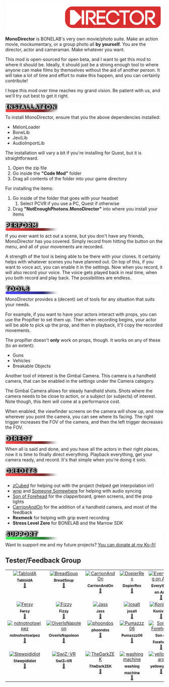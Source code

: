 
<p align="center">
<img src="https://github.com/Not-Enough-Photons/MonoDirector/blob/main/img/logo.png?raw=true" alt="MagPerception" width = 800px>
</img>
</p>

**MonoDirector** is BONELAB's very own movie/photo suite. Make an action movie, mockumentary, or a group photo all **by yourself.** You are the director, actor and cameraman. Make whatever you want.

This mod is open-sourced for open beta, and I want to get this mod to where it should be. Ideally, it should just be a strong enough tool to where anyone can make films by themselves without the aid of another person. It will take a lot of time and effort to make this happen, and you can certainly contribute!

I hope this mod over time reaches my grand vision. Be patient with us, and we'll try out best to get it right.

![](https://github.com/Not-Enough-Photons/MonoDirector/blob/main/img/banner_installation.png?raw=true)
To install MonoDirector, ensure that you the above dependencies installed:
- MelonLoader
- BoneLib
- JeviLib
- AudioImportLib

The installation will vary a bit if you're installing for Quest, but it is straightforward.

1. Open the zip file
2. Go inside the **"Code Mod"** folder
3. Drag all contents of the folder into your game directory

For installing the items:
1. Go inside of the folder that goes with your headset
	1. Select PCVR if you use a PC, Quest if otherwise
2. Drag **"NotEnoughPhotons.MonoDirector"** into where you install your items

![](https://github.com/Not-Enough-Photons/MonoDirector/blob/main/img/banner_perform.png?raw=true)
If you ever want to act out a scene, but you don't have any friends, MonoDirector has you covered. Simply record from hitting the button on the menu, and all of your movements are recorded.

A strength of the tool is being able to be there with your clones. It certainly helps with whatever scenes you have planned out. On top of this, if you want to voice act, you can enable it in the settings. Now when you record, it will also record your voice. The voice gets played back in real time, when you both record and play back. The possibilities are endless.

![](https://github.com/Not-Enough-Photons/MonoDirector/blob/main/img/banner_tools.png?raw=true)
MonoDirector provides a (decent) set of tools for any situation that suits your needs.

For example, if you want to have your actors interact with props, you can use the Propifier to set them up. Then when recording begins, your actor will be able to pick up the prop, and then in playback, it'll copy the recorded movements.

The propifier doesn't **only** work on props, though. It works on any of these (to an extent):
- Guns
- Vehicles
- Breakable Objects

Another tool of interest is the Gimbal Camera. This camera is a handheld camera, that can be enabled in the settings under the Camera category.

The Gimbal Camera allows for steady handheld shots. Shots where the camera needs to be close to action, or a subject (or subjects) of interest. Note though, this item will come at a performance cost.

When enabled, the viewfinder screens on the camera will show up, and now wherever you point the camera, you can see where its facing. The right trigger increases the FOV of the camera, and then the left trigger decreases the FOV. 

![](https://github.com/Not-Enough-Photons/MonoDirector/blob/main/img/banner_direct.png?raw=true)
When all is said and done, and you have all the actors in their right places, now it is time to finally direct everything. Playback everything, get your camera ready, and record. It's that simple when you're doing it solo.

![](https://github.com/Not-Enough-Photons/MonoDirector/blob/main/img/banner_credits.png?raw=true)
- [zCubed](https://github.com/zCubed3) for helping out with the project (helped get interpolation in!)
- [wnp](https://github.com/wnp78) and [Someone Somewhere](https://github.com/someonesomewheredev) for helping with audio syncing
- [Son of Forehead](https://github.com/SonOfForehead) for the clapperboard, green screens, and the prop lights
- [CarrionAndOn](https://github.com/CarrionAndOn) for the addition of a handheld camera, and most of the feedback
- **Rexmeck** for helping with grip event recording
- **Stress Level Zero** for BONELAB and the Marrow SDK

![](https://github.com/Not-Enough-Photons/MonoDirector/blob/main/img/banner_support.png?raw=true)
Want to support me and my future projects? 
[You can donate at my Ko-fi!](https://ko-fi.com/adamdev)

## Tester/Feedback Group
<table>
  <tbody>
    <tr>
      <td align="center" valign="top" width="14.28%"><a href="https://github.com/Acerocks22"><img src="https://avatars.githubusercontent.com/u/4953770?v=4?s=100" width="100px;" alt="TabloidA"/><br /><sub><b>TabloidA</b></sub></a><br /><a href="https://github.com/Not-Enough-Photons/MonoDirector/issues?q=author%3AAcerocks22" title="Bug reports">🐛</a></td>
      <td align="center" valign="top" width="14.28%"><a href="https://github.com/BreadSoup"><img src="https://avatars.githubusercontent.com/u/79678268?v=4?s=100" width="100px;" alt="BreadSoup"/><b><sub><b>BreadSoup</b></sub></a><br /><a href="https://github.com/Not-Enough-Photons/MonoDirector/issues?q=author%3ABreadSoup" title="Bug reports">🐛</a></td>
      <td align="center" valign="top" width="14.28%"><a href="https://github.com/CarrionAndOn"><img src="https://avatars.githubusercontent.com/u/30084485?v=4?s=100" width="100px;" alt="CarrionAndOn"/><br /><sub><b>CarrionAndOn</b></sub></a><br /><a href="https://github.com/Not-Enough-Photons/MonoDirector/issues?q=author%3ACarrionAndOn" title="Bug reports">🐛</a></td>
      <td align="center" valign="top" width="14.28%"><a href="https://github.com/coldboiddcddd "><img src="https://avatars.githubusercontent.com/u/131008472?v=4?s=100" width="100px;" alt="DopierRex"/><br /><sub><b>DopierRex</b></sub></a><br /><a href="https://github.com/Not-Enough-Photons/MonoDirector/issues?q=author%3Acoldboiddcddd " title="Bug reports">🐛</a></td>
      <td align="center" valign="top" width="14.28%"><a href="https://github.com/D2Lx0wse"><img src="https://avatars.githubusercontent.com/u/92229936?v=4?s=100" width="100px;" alt="Everything on Arm"/><br /><sub><b>Everything on Arm</b></sub></a><br /><a href="https://github.com/Not-Enough-Photons/MonoDirector/issues?q=author%3AD2Lx0wse" title="Bug reports">🐛</a></td>
      <td align="center" valign="top" width="14.28%"><a href="https://github.com/dreamkitties"><img src="https://avatars.githubusercontent.com/u/132848532?v=4?s=100" width="100px;" alt="dreamkitties"/><br /><sub><b>dreamkitties</b></sub></a><br /><a href="https://github.com/Not-Enough-Photons/MonoDirector/issues?q=author%3Adreamkitties" title="Bug reports">🐛</a></td>
    </tr>
    <tr>
      <td align="center" valign="top" width="14.28%"><a href="https://github.com/FersyVR"><img src="https://avatars.githubusercontent.com/u/52735241?v=4?s=100" width="100px;" alt="Fersy"/><br /><sub><b>Fersy</b></sub></a><br /><a href="https://github.com/Not-Enough-Photons/MonoDirector/issues?q=author%3AFersyVR" title="Bug reports">🐛</a></td>
      <td align="center" valign="top" width="14.28%"><a href="https://github.com/Fizzyhex"><img src="https://avatars.githubusercontent.com/u/21183059?v=4?s=100" width="100px;" alt="Fizzy"/><br /><sub><b>Fizzy</b></sub></a><br /><a href="https://github.com/Not-Enough-Photons/MonoDirector/issues?q=author%3AFizzyhex" title="Bug reports">🐛</a></td>
      <td align="center" valign="top" width="14.28%"><a href="https://github.com/Jass3k"><img src="https://avatars.githubusercontent.com/u/133503198?v=4?s=100" width="100px;" alt="Jass"/><br /><sub><b>Jass</b></sub></a><br /><a href="https://github.com/Not-Enough-Photons/MonoDirector/issues?q=author%3AJass3k" title="Bug reports">🐛</a></td>
      <td align="center" valign="top" width="14.28%"><a href="https://github.com/josalt"><img src="https://avatars.githubusercontent.com/u/35170179?v=4?s=100" width="100px;" alt="josalt"/><br /><sub><b>josalt</b></sub></a><br /><a href="https://github.com/Not-Enough-Photons/MonoDirector/issues?q=author%3Ajosalt" title="Bug reports">🐛</a></td>
      <td align="center" valign="top" width="14.28%"><a href="https://github.com/Koniving"><img src="https://avatars.githubusercontent.com/u/18667806?v=4?s=100" width="100px;" alt="Koniving"/><br /><sub><b>Koniving</b></sub></a><br /><a href="https://github.com/Not-Enough-Photons/MonoDirector/issues?q=author%3AKoniving" title="Bug reports">🐛</a></td>
      <td align="center" valign="top" width="14.28%"><a href="https://github.com/MrBugo"><img src="https://avatars.githubusercontent.com/u/132851459?v=4?s=100" width="100px;" alt="MrBugo"/><br /><sub><b>MrBugo</b></sub></a><br /><a href="https://github.com/Not-Enough-Photons/MonoDirector/issues?q=author%3AMrBugo" title="Bug reports">🐛</a></td>
    </tr>
    <tr>
      <td align="center" valign="top" width="14.28%"><a href="https://github.com/notnotnotswipez"><img src="https://avatars.githubusercontent.com/u/13337586?v=4?s=100" width="100px;" alt="notnotnotswipez"/><b><sub><b>notnotnotswipez</b></sub></a><br /><a href="https://github.com/Not-Enough-Photons/MonoDirector/issues?q=author%3Anotnotnotswipez" title="Bug reports">🐛</a></td>
      <td align="center" valign="top" width="14.28%"><a href="https://github.com/OiverIsNapoleon"><img src="https://avatars.githubusercontent.com/u/132877507?v=4?s=100" width="100px;" alt="OiverIsNapoleon"/><b><sub><b>OiverIsNapoleon</b></sub></a><br /><a href="https://github.com/Not-Enough-Photons/MonoDirector/issues?q=author%3AOiverIsNapoleon" title="Bug reports">🐛</a></td>
      <td align="center" valign="top" width="14.28%"><a href="https://github.com/phoondos"><img src="https://avatars.githubusercontent.com/u/37457857?v=4?s=100" width="100px;" alt="phoondos"/><b><sub><b>phoondos</b></sub></a><br /><a href="https://github.com/Not-Enough-Photons/MonoDirector/issues?q=author%3Aphoondos" title="Bug reports">🐛</a></td>
      <td align="center" valign="top" width="14.28%"><a href="https://github.com/Pumazzz06"><img src="https://avatars.githubusercontent.com/u/132848657?v=4?s=100" width="100px;" alt="Pumazzz06"/><b><sub><b>Pumazzz06</b></sub></a><br /><a href="https://github.com/Not-Enough-Photons/MonoDirector/issues?q=author%3APumazzz06" title="Bug reports">🐛</a></td>
      <td align="center" valign="top" width="14.28%"><a href="https://github.com/SonOfForehead"><img src="https://avatars.githubusercontent.com/u/114877261?v=4?s=100" width="100px;" alt="Son of Forehead"/><b><sub><b>Son of Forehead</b></sub></a><br /><a href="https://github.com/Not-Enough-Photons/MonoDirector/issues?q=author%3ASonOfForehead" title="Bug reports">🐛</a></td>
      <td align="center" valign="top" width="14.28%"><a href="https://github.com/stayxlol"><img src="https://avatars.githubusercontent.com/u/106104730?v=4?s=100" width="100px;" alt="stayxlol"/><b><sub><b>stayxlol</b></sub></a><br /><a href="https://github.com/Not-Enough-Photons/MonoDirector/issues?q=author%3Astayxlol" title="Bug reports">🐛</a></td>
    </tr>
    <tr>
      <td align="center" valign="top" width="14.28%"><a href="https://github.com/Stewpididiot"><img src="https://avatars.githubusercontent.com/u/132130059?v=4?s=100" width="100px;" alt="Stewpididiot"/><b><sub><b>Stewpididiot</b></sub></a><br /><a href="https://github.com/Not-Enough-Photons/MonoDirector/issues?q=author%3AStewpididiot" title="Bug reports">🐛</a></td>
      <td align="center" valign="top" width="14.28%"><a href="https://github.com/SwiZ-VR"><img src="https://avatars.githubusercontent.com/u/124513376?v=4?s=100" width="100px;" alt="SwiZ-VR"/><b><sub><b>SwiZ-VR</b></sub></a><br /><a href="https://github.com/Not-Enough-Photons/MonoDirector/issues?q=author%3ASwiZ-VR" title="Bug reports">🐛</a></td>
      <td align="center" valign="top" width="14.28%"><a href="https://github.com/TheDarkZEK"><img src="https://avatars.githubusercontent.com/u/131480613?v=4?s=100" width="100px;" alt="TheDarkZEK"/><b><sub><b>TheDarkZEK</b></sub></a><br /><a href="https://github.com/Not-Enough-Photons/MonoDirector/issues?q=author%3APRIM" title="Bug reports">🐛</a></td>
      <td align="center" valign="top" width="14.28%"><a href="https://github.com/WashingmachineREAL"><img src="https://avatars.githubusercontent.com/u/132859402?v=4?s=100" width="100px;" alt="washing machine"/><b><sub><b>washing machine</b></sub></a><br /><a href="https://github.com/Not-Enough-Photons/MonoDirector/issues?q=author%3AWashingmachineREAL" title="Bug reports">🐛</a></td>
      <td align="center" valign="top" width="14.28%"><a href="https://github.com/yellowyears"><img src="https://avatars.githubusercontent.com/u/60519490?v=4?s=100" width="100px;" alt="yellowyears"/><b><sub><b>yellowyears</b></sub></a><br /><a href="https://github.com/Not-Enough-Photons/MonoDirector/issues?q=author%3Ayellowyears" title="Bug reports">🐛</a></td>
      <!--
      <td align="center" valign="top" width="14.28%"><a href="https://github.com/PRIM"><img src="https://avatars.githubusercontent.com/u/132851459?v=4?s=100" width="100px;" alt="ALT2"/><b><sub><b>ALT2</b></sub></a><br /><a href="https://github.com/Not-Enough-Photons/MonoDirector/issues?q=author%3APRIM" title="Bug reports">🐛</a></td>
      -->
    </tr>
  </tbody>
</table>
